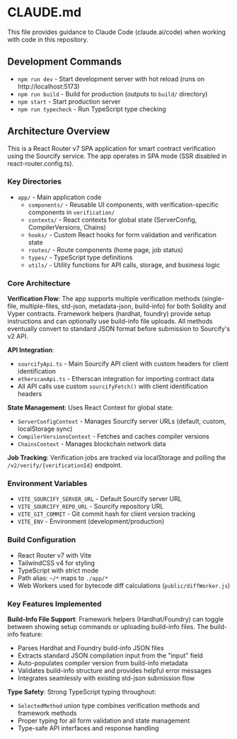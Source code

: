 # CLAUDE.md

This file provides guidance to Claude Code (claude.ai/code) when working with code in this repository.

## Development Commands

- `npm run dev` - Start development server with hot reload (runs on http://localhost:5173)
- `npm run build` - Build for production (outputs to `build/` directory)
- `npm start` - Start production server
- `npm run typecheck` - Run TypeScript type checking

## Architecture Overview

This is a React Router v7 SPA application for smart contract verification using the Sourcify service. The app operates in SPA mode (SSR disabled in react-router.config.ts).

### Key Directories

- `app/` - Main application code
  - `components/` - Reusable UI components, with verification-specific components in `verification/`
  - `contexts/` - React contexts for global state (ServerConfig, CompilerVersions, Chains)
  - `hooks/` - Custom React hooks for form validation and verification state
  - `routes/` - Route components (home page, job status)
  - `types/` - TypeScript type definitions
  - `utils/` - Utility functions for API calls, storage, and business logic

### Core Architecture

**Verification Flow**: The app supports multiple verification methods (single-file, multiple-files, std-json, metadata-json, build-info) for both Solidity and Vyper contracts. Framework helpers (hardhat, foundry) provide setup instructions and can optionally use build-info file uploads. All methods eventually convert to standard JSON format before submission to Sourcify's v2 API.

**API Integration**: 
- `sourcifyApi.ts` - Main Sourcify API client with custom headers for client identification
- `etherscanApi.ts` - Etherscan integration for importing contract data
- All API calls use custom `sourcifyFetch()` with client identification headers

**State Management**: Uses React Context for global state:
- `ServerConfigContext` - Manages Sourcify server URLs (default, custom, localStorage sync)
- `CompilerVersionsContext` - Fetches and caches compiler versions
- `ChainsContext` - Manages blockchain network data

**Job Tracking**: Verification jobs are tracked via localStorage and polling the `/v2/verify/{verificationId}` endpoint.

### Environment Variables

- `VITE_SOURCIFY_SERVER_URL` - Default Sourcify server URL
- `VITE_SOURCIFY_REPO_URL` - Sourcify repository URL
- `VITE_GIT_COMMIT` - Git commit hash for client version tracking
- `VITE_ENV` - Environment (development/production)

### Build Configuration

- React Router v7 with Vite
- TailwindCSS v4 for styling
- TypeScript with strict mode
- Path alias: `~/*` maps to `./app/*`
- Web Workers used for bytecode diff calculations (`public/diffWorker.js`)

### Key Features Implemented

**Build-Info File Support**: Framework helpers (Hardhat/Foundry) can toggle between showing setup commands or uploading build-info files. The build-info feature:
- Parses Hardhat and Foundry build-info JSON files
- Extracts standard JSON compilation input from the "input" field
- Auto-populates compiler version from build-info metadata
- Validates build-info structure and provides helpful error messages
- Integrates seamlessly with existing std-json submission flow

**Type Safety**: Strong TypeScript typing throughout:
- `SelectedMethod` union type combines verification methods and framework methods
- Proper typing for all form validation and state management
- Type-safe API interfaces and response handling